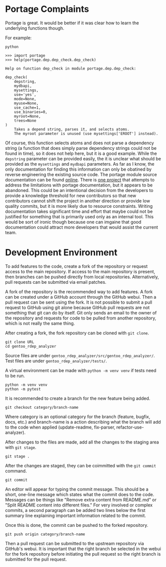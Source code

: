 # Portage Complaints

Portage is great. It would be better if it was clear how to learn the
underlying functions though. 

For example:

```
python

>>> import portage
>>> help(portage.dep.dep_check.dep_check)

Help on function dep_check in module portage.dep.dep_check:

dep_check(
    depstring,
    mydbapi,
    mysettings,
    use='yes',
    mode=None,
    myuse=None,
    use_cache=1,
    use_binaries=0,
    myroot=None,
    trees=None
)
    Takes a depend string, parses it, and selects atoms.
    The myroot parameter is unused (use mysettings['EROOT'] instead). 

```

Of course, this function selects atoms and does not parse a dependency string
(a function that does simply parse dependency strings could not be found in
time), so it does not help here, but it is a good example. While the
`depstring` parameter can be provided easily, the it is unclear what should be
provided as the `mysettings` and `mydbapi` parameters. As far as I know, the
only documentation for finding this information can only be obatined by reverse
engineering the existing source code. The portage module source documentation
can be found [online](https://dev.gentoo.org/~zmedico/portage/doc/api/). There
is [one project](https://gitlab.com/apinsard/appi) that attempts to address the
limitations with portage documentation, but it appears to be abandoned. This
could be an intentional decision from the developers to provide a knowledge
threshold for new contributors so that new contributors cannot shift the
project in another direction or provide low quality commits, but it is more
likely due to resource constraints. Writing documentation takes significant
time and effort that maybe could not be justified for something that is
primarily used only as an internal tool. This would be sort of ironic though
because one can imgaine that good documentation could attract more developers
that would assist the current team.

# Development Environment

To add features to the code, create a fork of the repository or request access
to the main repository. If access to the main repository is present, then
branches can be pushed directly from local repositories. Alternatively, pull
requests can be submitted via email patches. 

A fork of the repository is the recommended way to add features. A fork can be
created under a GitHub account through the GitHub webui. Then a pull request
can be sent using the fork. It is not possible to submit a pull request to
GitHub using git alone because GitHub pull requests are not something that git
can do by itself. Git only sends an email to the owner of the repository and
requests for code to be pulled from another repository, which is not really the
same thing. 

After creating a fork, the fork repository can be cloned with `git clone`. 

```
git clone URL
cd gentoo_rdep_analyzer
```

Source files are under `gentoo_rdep_analyzer/src/gentoo_rdep_analyzer/`. Test
files are under `gentoo_rdep_analyzer/tests/`.

A virtual environment can be made with `python -m venv venv` if tests need to
be run. 

```
python -m venv venv
python -m pytest
```

It is recommended to create a branch for the new feature being added. 

```
git checkout category/branch-name
```

Where category is an optional category for the branch (feature, bugfix, docs,
etc.) and branch-name is a action describing what the branch will add to the
code when applied (update-readme, fix-parser, refactor-use-analyzer).

After changes to the files are made, add all the changes to the staging area
with `git stage`. 

```
git stage .
```

After the changes are staged, they can be coimmitted with the `git commit`
command. 

```
git commit
```

An editor will appear for typing the commit message. This should be a short,
one-line message which states what the commit does to the code. Messages can be
things like "Remove extra content from README.md" or "Split README content into
different files." For very involved or complex commits, a second paragraph can
be added two lines below the first summary line explaining important
information related to the commit. 

Once this is done, the commit can be pushed to the forked repository. 

```
git push origin category/branch-name
```

Then a pull request can be submitted to the upstream repository via GitHub's
webui. It is important that the right branch be selected in the webui for the
fork repository before initiating the pull request so the right branch is
submitted for the pull request. 
